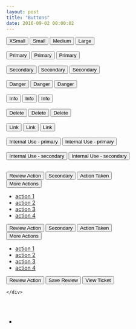 ```yaml
---
layout: post
title: "Buttons"
date: 2016-09-02 00:00:02
---
```


<button class="btn btn-xs btn-default">XSmall</button>
<button class="btn btn-sm btn-default">Small</button>
<button class="btn btn-default">Medium</button>
<button class="btn btn-lg btn-default">Large</button>
<br />
<br />
<button class="btn btn-primary">Primary</button>
<button class="btn btn-primary active">Primary</button>
<button class="btn btn-primary disabled">Primary</button>
<br />
<br />
<button class="btn btn-secondary">Secondary</button>
<button class="btn btn-secondary active">Secondary</button>
<button class="btn btn-secondary disabled">Secondary</button>
<br />
<br />
<button class="btn btn-danger">Danger</button>
<button class="btn btn-danger active">Danger</button>
<button class="btn btn-danger disabled">Danger</button>
<br />
<br />
<button class="btn btn-info">Info</button>
<button class="btn btn-info active">Info</button>
<button class="btn btn-info disabled">Info</button>
<br />
<br />
<button class="btn btn-delete">Delete</button>
<button class="btn btn-delete active">Delete</button>
<button class="btn btn-delete disabled">Delete</button>
<br />
<br />
<button class="btn btn-link">Link</button>
<button class="btn btn-link active">Link</button>
<button class="btn btn-link disabled">Link</button>
<br />
<br />
<button class="btn btn-internal-primary">Internal Use - primary</button>
<button class="btn btn-internal-primary active">Internal Use - primary</button>
<br />
<br />
<button class="btn btn-internal-secondary">Internal Use - secondary</button>
<button class="btn btn-internal-secondary active">Internal Use - secondary</button>
<br />
<br />
<div class="row">
  <div class="col-md-3">
    <div class="actions-buttons">
      <button class="btn btn-primary btn-rounded btn-reply">Review Action</button>
      <button class="btn btn-secondary btn-rounded">
        <i class="fa fa-star button-icon"></i>Secondary</button>
      <button class="btn btn-rounded btn-action-taken">
        <i class="fa fa-tag button-icon"></i>Action Taken</button>
      <div class="btn-group">
        <button class="btn btn-link dropdown-toggle" data-toggle="dropdown">
          More Actions
          <i class="fa fa-angle-down"></i>
        </button>
        <ul class="dropdown-menu" role="menu">
          <li>
            <a href="#">action 1</a>
          </li>
          <li>
            <a href="#">action 2</a>
          </li>
          <li>
            <a href="#">action 3</a>
          </li>
          <li>
            <a href="#">action 4</a>
          </li>
        </ul>
      </div>
    </div>
  </div>
 
  <div class="col-md-3">
      <div class="actions-buttons">
        <button class="btn btn-primary btn-rounded btn-reply active">Review Action</button>
        <button class="btn btn-secondary btn-rounded active">
          <i class="fa fa-star button-icon"></i>Secondary</button>
        <button class="btn btn-rounded btn-action-taken active">
          <i class="fa fa-tag button-icon"></i>Action Taken</button>
      <div class="btn-group open">
        <button class="btn btn-link dropdown-toggle" data-toggle="dropdown" aria-expanded="true">
          More Actions
          <i class="fa fa-angle-down"></i>
        </button>
        <ul class="dropdown-menu" role="menu">
          <li>
            <a href="#">action 1</a>
          </li>
          <li>
            <a href="#">action 2</a>
          </li>
          <li>
            <a href="#">action 3</a>
          </li>
          <li>
            <a href="#">action 4</a>
          </li>
        </ul>
      </div>
      </div>
    </div>
    
  <div class="col-md-3">
    <div class="actions-buttons">
      <button class="btn btn-primary btn-rounded btn-reply disabled">Review Action</button>
      <button class="btn btn-secondary btn-rounded disabled">
        <i class="fa fa-star button-icon"></i>Save Review</button>
      <button class="btn btn-rounded btn-action-taken disabled">
        <i class="fa fa-tag button-icon"></i>View Ticket</button>

    </div>
  </div>
</div>
  
<br />
<br />
<ul class="global-actions-nav">
  <li class="btn btn-circle btn-xs btn-default-secondary mg-r-xs" data-toggle='tooltip' data-placement='bottom' title='Print' style="float: left">
    <a href="#">
      <i class="fa fa-print"></i>
    </a>
  </li>
  <li class="btn btn-circle btn-xs btn-default-secondary mg-r-xs" data-toggle='tooltip' data-placement='bottom' title='Share' style="float: left">
    <a href="#">
      <i class="fa fa-share-square-o"></i>
    </a>
  </li>
  <li class="btn btn-circle btn-xs btn-default-secondary mg-r-xs" data-toggle='tooltip' data-placement='bottom' title='Export to CSV' style="float: left">
    <a href="#">
      <i class="fa fa-file-text-o"></i>
    </a>
  </li>
  <li class="btn btn-circle btn-xs btn-default-secondary mg-r-xs" data-toggle='tooltip' data-placement='bottom' title='Export to PDF' style="float: left">
    <a href="#">
      <i class="fa fa-file-pdf-o"></i>
    </a>
  </li>
</ul>

  